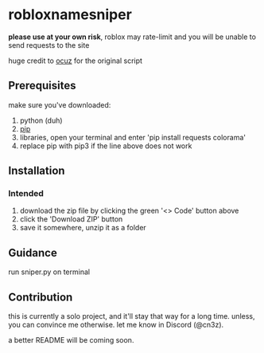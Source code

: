 # robloxnamesniper
**please use at your own risk**, roblox may rate-limit and you will be unable to send requests to the site

huge credit to [ocuz](https://github.com/ocuz/Roblox-Name-Sniper) for the original script

## Prerequisites
make sure you've downloaded:
1. python (duh)
2. [pip](https://pip.pypa.io/en/stable/installation/#)
3. libraries, open your terminal and enter 'pip install requests colorama'
4. replace pip with pip3 if the line above does not work

## Installation
### Intended
1. download the zip file by clicking the green '<> Code' button above
2. click the 'Download ZIP' button
3. save it somewhere, unzip it as a folder
   
## Guidance
run sniper.py on terminal

## Contribution
this is currently a solo project, and it'll stay that way for a long time. unless, you can convince me otherwise. let me know in Discord (@cn3z).

a better README will be coming soon.

